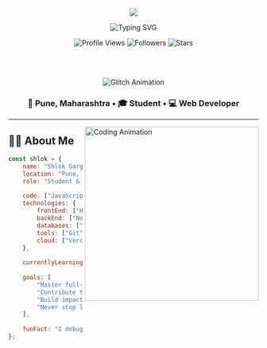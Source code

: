 <div align="center">
  <img src="https://capsule-render.vercel.app/api?type=waving&color=gradient&customColorList=12&height=280&section=header&text=Shlok%20Garg&fontSize=80&fontColor=fff&animation=fadeIn&fontAlignY=35&desc=Passionate%20Student%20%7C%20Full-Stack%20Developer%20%7C%20Code%20Enthusiast&descAlignY=52&descSize=18"/>
</div>

<p align="center">
  <img src="https://readme-typing-svg.demolab.com?font=JetBrains+Mono&weight=600&size=25&duration=3500&pause=1000&color=58A6FF&center=true&vCenter=true&width=700&lines=Welcome+to+my+coding+universe!+🚀;Building+scalable+web+applications;Learning+%26+growing+every+single+day;Passionate+about+clean%2C+elegant+code" alt="Typing SVG" />
</p>

<div align="center">
  
  ![Profile Views](https://komarev.com/ghpvc/?username=ShlokGarg22&style=for-the-badge&color=58A6FF&labelColor=1a1b27)
  ![Followers](https://img.shields.io/github/followers/ShlokGarg22?style=for-the-badge&color=58A6FF&labelColor=1a1b27)
  ![Stars](https://img.shields.io/github/stars/ShlokGarg22?style=for-the-badge&color=58A6FF&labelColor=1a1b27)

  <br/><br/>

  ![Glitch Animation](https://user-images.githubusercontent.com/74038190/235320802-bf30718a-6a1c-4c5a-b2c3-bb1c8d6c2ec9.gif)

  <h3>📍 Pune, Maharashtra • 🎓 Student • 💻 Web Developer</h3>
</div>

---

<img align="right" src="https://media.giphy.com/media/qgQUggAC3Pfv687qPC/giphy.gif" width="350" alt="Coding Animation"/>

## 👨‍💻 About Me

```javascript
const shlok = {
    name: "Shlok Garg",
    location: "Pune, India 🇮🇳",
    role: "Student & Aspiring Full-Stack Developer",
    
    code: ["JavaScript", "Python", "C/C++", "HTML/CSS"],
    technologies: {
        frontEnd: ["HTML5", "CSS3", "JavaScript", "Tailwind CSS"],
        backEnd: ["Node.js", "Express.js"],
        databases: ["MongoDB"],
        tools: ["Git", "VS Code", "Vite", "Postman"],
        cloud: ["Vercel", "Cloudflare"]
    },
    
    currentlyLearning: ["React.js", "DevOps", "System Design"],
    
    goals: [
        "Master full-stack development",
        "Contribute to open source",
        "Build impactful projects",
        "Never stop learning"
    ],
    
    funFact: "I debug with console.log() and I'm proud of it! 😄"
};
